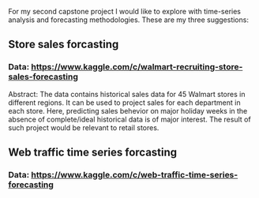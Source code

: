 
For my second capstone project I would like to explore with time-series analysis and forecasting methodologies. These are my three suggestions:

## Store sales forcasting
### Data: https://www.kaggle.com/c/walmart-recruiting-store-sales-forecasting
Abstract: The data contains historical sales data for 45 Walmart stores in different regions. It can be used to project sales for each department in each store. Here, predicting sales behevior on major holiday weeks in the absence of complete/ideal historical data is of major interest. The result of such project would be relevant to retail stores.

## Web traffic time series forcasting
### Data: https://www.kaggle.com/c/web-traffic-time-series-forecasting


